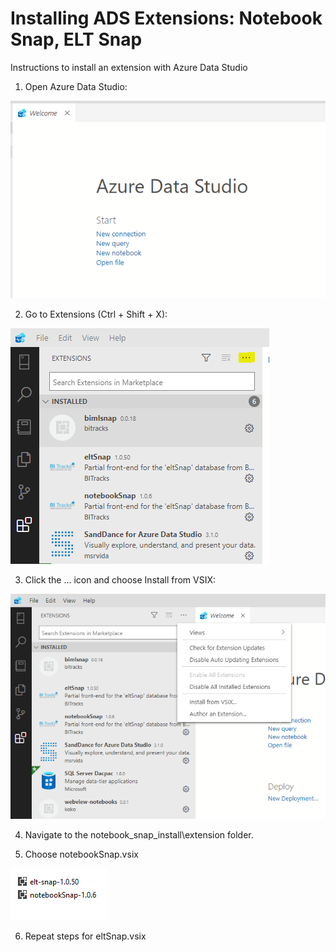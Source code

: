 # Installing ADS Extensions: Notebook Snap, ELT Snap

Instructions to install an extension with Azure Data Studio

1. Open Azure Data Studio:

![](ADS.PNG)

2. Go to Extensions (Ctrl + Shift + X):

![](Extensions.PNG)

3. Click the ... icon and choose Install from VSIX:

![](install_from_vsix.png)

4. Navigate to the notebook_snap_install\extension folder.

5. Choose notebookSnap.vsix

![](VSIX.PNG)

6. Repeat steps for eltSnap.vsix